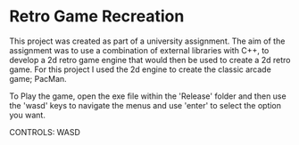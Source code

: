 # Retro Game Recreation
This project was created as part of a university assignment. The aim of the assignment was to use a combination of external libraries with C++, to develop a 2d retro game engine that would then be used to create a 2d retro game. For this project I used the 2d engine to create the classic arcade game; PacMan.

To Play the game, open the exe file within the 'Release' folder and then use the 'wasd' keys to navigate the menus and use 'enter' to select the option you want.

CONTROLS: WASD
